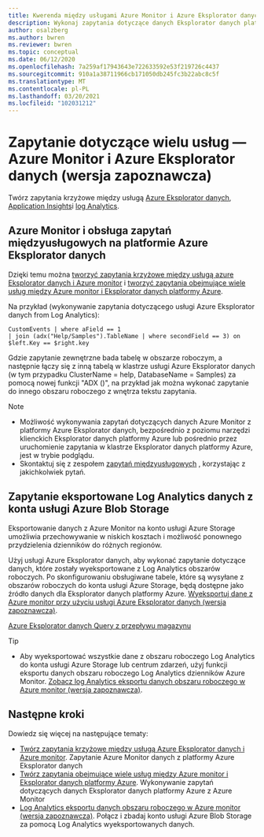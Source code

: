 ```yaml
---
title: Kwerenda między usługami Azure Monitor i Azure Eksplorator danych (wersja zapoznawcza)
description: Wykonaj zapytania dotyczące danych Eksplorator danych platformy Azure za pomocą narzędzi Azure Log Analytics Tools na odwrót, aby dołączyć i analizować wszystkie dane w jednym miejscu.
author: osalzberg
ms.author: bwren
ms.reviewer: bwren
ms.topic: conceptual
ms.date: 06/12/2020
ms.openlocfilehash: 7a259af17943643e722633592e53f219726c4437
ms.sourcegitcommit: 910a1a38711966cb171050db245fc3b22abc8c5f
ms.translationtype: MT
ms.contentlocale: pl-PL
ms.lasthandoff: 03/20/2021
ms.locfileid: "102031212"
---
```

# <a name="cross-service-query---azure-monitor-and-azure-data-explorer-preview"></a>Zapytanie dotyczące wielu usług — Azure Monitor i Azure Eksplorator danych (wersja zapoznawcza)
Twórz zapytania krzyżowe między usługą [Azure Eksplorator danych](/azure/data-explorer/), [Application Insights](../app/app-insights-overview.md)i [log Analytics](../logs/data-platform-logs.md).
## <a name="azure-monitor-and-azure-data-explorer-cross-service-querying"></a>Azure Monitor i obsługa zapytań międzyusługowych na platformie Azure Eksplorator danych
Dzięki temu można [tworzyć zapytania krzyżowe między usługą azure Eksplorator danych i Azure monitor](/azure/data-explorer/query-monitor-data) i [tworzyć zapytania obejmujące wiele usług między Azure monitor i Eksplorator danych platformy Azure](./azure-monitor-data-explorer-proxy.md).

Na przykład (wykonywanie zapytania dotyczącego usługi Azure Eksplorator danych from Log Analytics):
```kusto
CustomEvents | where aField == 1
| join (adx("Help/Samples").TableName | where secondField == 3) on $left.Key == $right.key
```
Gdzie zapytanie zewnętrzne bada tabelę w obszarze roboczym, a następnie łączy się z inną tabelą w klastrze usługi Azure Eksplorator danych (w tym przypadku ClusterName = help, DatabaseName = Samples) za pomocą nowej funkcji "ADX ()", na przykład jak można wykonać zapytanie do innego obszaru roboczego z wnętrza tekstu zapytania.

> [!NOTE]
> * Możliwość wykonywania zapytań dotyczących danych Azure Monitor z platformy Azure Eksplorator danych, bezpośrednio z poziomu narzędzi klienckich Eksplorator danych platformy Azure lub pośrednio przez uruchomienie zapytania w klastrze Eksplorator danych platformy Azure, jest w trybie podglądu.
> * Skontaktuj się z zespołem [zapytań międzyusługowych](mailto:adxproxy@microsoft.com) , korzystając z jakichkolwiek pytań.

## <a name="query-exported-log-analytics-data-from-azure-blob-storage-account"></a>Zapytanie eksportowane Log Analytics danych z konta usługi Azure Blob Storage

Eksportowanie danych z Azure Monitor na konto usługi Azure Storage umożliwia przechowywanie w niskich kosztach i możliwość ponownego przydzielenia dzienników do różnych regionów.

Użyj usługi Azure Eksplorator danych, aby wykonać zapytanie dotyczące danych, które zostały wyeksportowane z Log Analytics obszarów roboczych. Po skonfigurowaniu obsługiwane tabele, które są wysyłane z obszarów roboczych do konta usługi Azure Storage, będą dostępne jako źródło danych dla Eksplorator danych platformy Azure. [Wyeksportuj dane z Azure monitor przy użyciu usługi Azure Eksplorator danych (wersja zapoznawcza)](../logs/azure-data-explorer-query-storage.md).

[Azure Eksplorator danych Query z przepływu magazynu](media\azure-data-explorer-query-storage\exported-data-query.png)

>[!tip] 
> * Aby wyeksportować wszystkie dane z obszaru roboczego Log Analytics do konta usługi Azure Storage lub centrum zdarzeń, użyj funkcji eksportu danych obszaru roboczego Log Analytics dzienników Azure Monitor. [Zobacz log Analytics eksportu danych obszaru roboczego w Azure monitor (wersja zapoznawcza)](/azure/data-explorer/query-monitor-data).

## <a name="next-steps"></a>Następne kroki
Dowiedz się więcej na następujące tematy:
* [Twórz zapytania krzyżowe między usługą Azure Eksplorator danych i Azure monitor](/azure/data-explorer/query-monitor-data). Zapytanie Azure Monitor danych z platformy Azure Eksplorator danych
* [Twórz zapytania obejmujące wiele usług między Azure monitor i Eksplorator danych platformy Azure](./azure-monitor-data-explorer-proxy.md). Wykonywanie zapytań dotyczących danych Eksplorator danych platformy Azure z Azure Monitor
* [Log Analytics eksportu danych obszaru roboczego w Azure monitor (wersja zapoznawcza)](/azure/data-explorer/query-monitor-data). Połącz i zbadaj konto usługi Azure Blob Storage za pomocą Log Analytics wyeksportowanych danych.